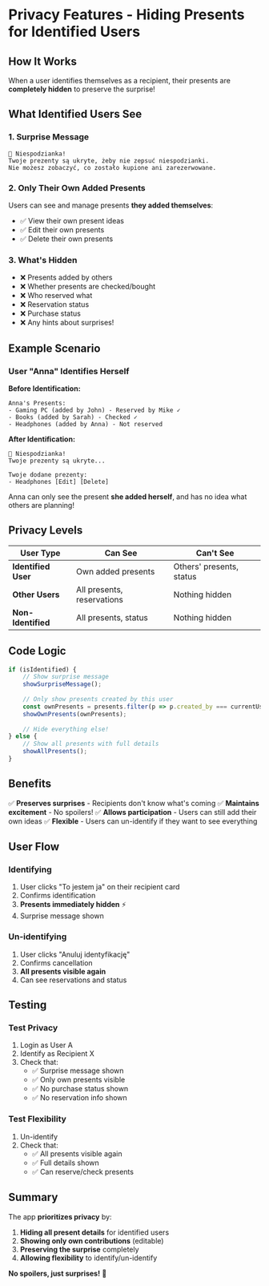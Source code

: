 # Privacy Features - Hiding Presents for Identified Users

## How It Works

When a user identifies themselves as a recipient, their presents are **completely hidden** to preserve the surprise!

## What Identified Users See

### 1. Surprise Message
```
🎁 Niespodzianka!
Twoje prezenty są ukryte, żeby nie zepsuć niespodzianki. 
Nie możesz zobaczyć, co zostało kupione ani zarezerwowane.
```

### 2. Only Their Own Added Presents
Users can see and manage presents **they added themselves**:
- ✅ View their own present ideas
- ✅ Edit their own presents
- ✅ Delete their own presents

### 3. What's Hidden
- ❌ Presents added by others
- ❌ Whether presents are checked/bought
- ❌ Who reserved what
- ❌ Reservation status
- ❌ Purchase status
- ❌ Any hints about surprises!

## Example Scenario

### User "Anna" Identifies Herself

**Before Identification:**
```
Anna's Presents:
- Gaming PC (added by John) - Reserved by Mike ✓
- Books (added by Sarah) - Checked ✓
- Headphones (added by Anna) - Not reserved
```

**After Identification:**
```
🎁 Niespodzianka!
Twoje prezenty są ukryte...

Twoje dodane prezenty:
- Headphones [Edit] [Delete]
```

Anna can only see the present **she added herself**, and has no idea what others are planning!

## Privacy Levels

| User Type | Can See | Can't See |
|-----------|---------|-----------|
| **Identified User** | Own added presents | Others' presents, status |
| **Other Users** | All presents, reservations | Nothing hidden |
| **Non-Identified** | All presents, status | Nothing hidden |

## Code Logic

```javascript
if (isIdentified) {
    // Show surprise message
    showSurpriseMessage();
    
    // Only show presents created by this user
    const ownPresents = presents.filter(p => p.created_by === currentUserId);
    showOwnPresents(ownPresents);
    
    // Hide everything else!
} else {
    // Show all presents with full details
    showAllPresents();
}
```

## Benefits

✅ **Preserves surprises** - Recipients don't know what's coming
✅ **Maintains excitement** - No spoilers!
✅ **Allows participation** - Users can still add their own ideas
✅ **Flexible** - Users can un-identify if they want to see everything

## User Flow

### Identifying
1. User clicks "To jestem ja" on their recipient card
2. Confirms identification
3. **Presents immediately hidden** ⚡
4. Surprise message shown

### Un-identifying
1. User clicks "Anuluj identyfikację"
2. Confirms cancellation
3. **All presents visible again**
4. Can see reservations and status

## Testing

### Test Privacy
1. Login as User A
2. Identify as Recipient X
3. Check that:
   - ✅ Surprise message shown
   - ✅ Only own presents visible
   - ✅ No purchase status shown
   - ✅ No reservation info shown

### Test Flexibility
1. Un-identify
2. Check that:
   - ✅ All presents visible again
   - ✅ Full details shown
   - ✅ Can reserve/check presents

## Summary

The app **prioritizes privacy** by:
1. **Hiding all present details** for identified users
2. **Showing only own contributions** (editable)
3. **Preserving the surprise** completely
4. **Allowing flexibility** to identify/un-identify

**No spoilers, just surprises!** 🎁
